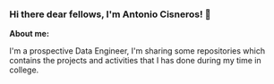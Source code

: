 ### Hi there dear fellows, I'm Antonio Cisneros! 👋

**About me:**

I'm a prospective Data Engineer, I'm sharing some repositories which contains the projects and activities that I has done during my time in college.


<!--
**Antonio-Cisneros/Antonio-Cisneros** is a ✨ _special_ ✨ repository because its `README.md` (this file) appears on your GitHub profile.

Here are some ideas to get you started:

- 🔭 I’m currently working on ...
- 🌱 I’m currently learning ...
- 👯 I’m looking to collaborate on ...
- 🤔 I’m looking for help with ...
- 💬 Ask me about ...
- 📫 How to reach me: ...
- 😄 Pronouns: ...
- ⚡ Fun fact: ...
-->
